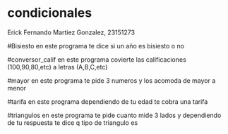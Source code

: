 # condicionales
Erick Fernando Martiez Gonzalez, 23151273

#Bisiesto
en este programa te dice si un año es bisiesto o no

#conversor_calif
en este programa covierte las calificaciones (100,90,80,etc) a letras (A,B,C,etc)

#mayor
en este programa te pide 3 numeros y los acomoda de mayor a menor

#tarifa
en este programa dependiendo de tu edad te cobra una tarifa

#triangulos
en este programa te pide cuanto mide 3 lados y dependiendo de tu respuesta te dice q tipo de triangulo es
